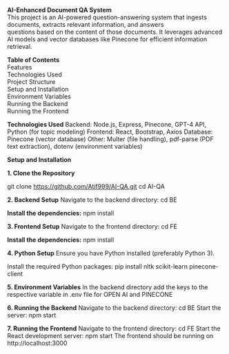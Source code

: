 **AI-Enhanced Document QA System**<br>
This project is an AI-powered question-answering system that ingests documents, extracts relevant information, and answers<br>
questions based on the content of those documents. It leverages advanced AI models and vector databases like Pinecone for efficient information retrieval.

**Table of Contents**<br>
Features<br>
Technologies Used<br>
Project Structure<br>
Setup and Installation<br>
Environment Variables<br>
Running the Backend<br>
Running the Frontend<br>


**Technologies Used**
Backend: Node.js, Express, Pinecone, GPT-4 API, Python (for topic modeling)
Frontend: React, Bootstrap, Axios
Database: Pinecone (vector database)
Other: Multer (file handling), pdf-parse (PDF text extraction), dotenv (environment variables)


**Setup and Installation**

**1. Clone the Repository**

git clone https://github.com/Atif999/AI-QA.git
cd AI-QA

**2. Backend Setup**
Navigate to the backend directory:
cd BE

**Install the dependencies:**
npm install


**3. Frontend Setup**
Navigate to the frontend directory:
cd FE

**Install the dependencies:**
npm install

**4. Python Setup**
Ensure you have Python installed (preferably Python 3).

Install the required Python packages:
pip install nltk scikit-learn pinecone-client

**5. Environment Variables**
In the backend directory add the keys to the respective variable in .env file for OPEN AI and PINECONE

**6. Running the Backend**
Navigate to the backend directory:
cd BE
Start the server:
npm start

**7. Running the Frontend**
Navigate to the frontend directory:
cd FE
Start the React development server:
npm start
The frontend should be running on http://localhost:3000
   
